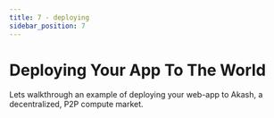 ```yaml
---
title: 7 - deploying
sidebar_position: 7
---
```

# Deploying Your App To The World

Lets walkthrough an example of deploying your web-app to Akash, a decentralized, P2P compute market.